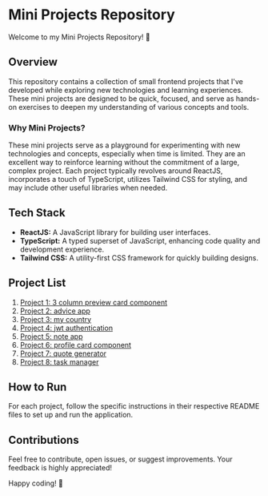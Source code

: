 # Mini Projects Repository

Welcome to my Mini Projects Repository! 🚀

## Overview

This repository contains a collection of small frontend projects that I've developed while exploring new technologies and learning experiences. These mini projects are designed to be quick, focused, and serve as hands-on exercises to deepen my understanding of various concepts and tools.

### Why Mini Projects?

These mini projects serve as a playground for experimenting with new technologies and concepts, especially when time is limited. They are an excellent way to reinforce learning without the commitment of a large, complex project. Each project typically revolves around ReactJS, incorporates a touch of TypeScript, utilizes Tailwind CSS for styling, and may include other useful libraries when needed.

## Tech Stack

- **ReactJS:** A JavaScript library for building user interfaces.
- **TypeScript:** A typed superset of JavaScript, enhancing code quality and development experience.
- **Tailwind CSS:** A utility-first CSS framework for quickly building designs.

## Project List

1. [Project 1: 3 column preview card component](https://github.com/itsteatv/mini-projects/tree/master/3-column%20preview%20card%20component)
2. [Project 2: advice app](https://github.com/itsteatv/mini-projects/tree/master/advice-app)
3. [Project 3: my country](https://github.com/itsteatv/mini-projects/tree/master/my-country)
4. [Project 4: jwt authentication](https://github.com/itsteatv/mini-projects/tree/master/jwt-authentication)
5. [Project 5: note app](https://github.com/itsteatv/mini-projects/tree/master/note-app)
6. [Project 6: profile card component](https://github.com/itsteatv/mini-projects/tree/master/profile-card-component)
7. [Project 7: quote generator](https://github.com/itsteatv/mini-projects/tree/master/quote-generator)
8. [Project 8: task manager](https://github.com/itsteatv/mini-projects/tree/master/task-manager)

## How to Run

For each project, follow the specific instructions in their respective README files to set up and run the application.

## Contributions

Feel free to contribute, open issues, or suggest improvements. Your feedback is highly appreciated!

Happy coding! 🚀
